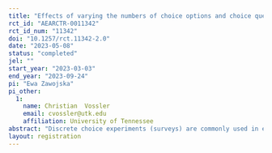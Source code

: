 ```yaml
---
title: "Effects of varying the numbers of choice options and choice questions in discrete choice experiments for valuing public goods"
rct_id: "AEARCTR-0011342"
rct_id_num: "11342"
doi: "10.1257/rct.11342-2.0"
date: "2023-05-08"
status: "completed"
jel: ""
start_year: "2023-03-03"
end_year: "2023-09-24"
pi: "Ewa Zawojska"
pi_other:
  1:
    name: Christian  Vossler
    email: cvossler@utk.edu
    affiliation: University of Tennessee
abstract: "Discrete choice experiments (surveys) are commonly used in economics, marketing, transportation and other disciplines to understand the preferences that people have for various goods and services. This research seeks to gain a better understanding of whether and how choices and preference information vary according to the design of the choice experiment. The particular focus is on the sensitivity of choices to the number of available choice options in a choice question (two or three), and the number of choice questions included in the survey (one versus many)."
layout: registration
---
```


